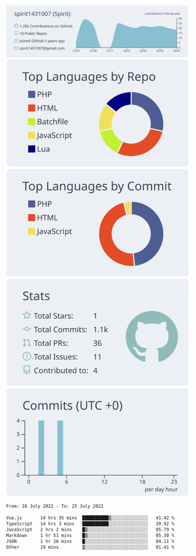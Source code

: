 [![](https://raw.githubusercontent.com/spirit1431007/spirit1431007/master/profile-summary-card-output/nord_bright/0-profile-details.svg)](https://git.io/spiritx)
[![](https://raw.githubusercontent.com/spirit1431007/spirit1431007/master/profile-summary-card-output/nord_bright/1-repos-per-language.svg)](https://git.io/spiritx) [![](https://raw.githubusercontent.com/spirit1431007/spirit1431007/master/profile-summary-card-output/nord_bright/2-most-commit-language.svg)](https://git.io/spiritx)
[![](https://raw.githubusercontent.com/spirit1431007/spirit1431007/master/profile-summary-card-output/nord_bright/3-stats.svg)](https://git.io/spiritx) [![](https://raw.githubusercontent.com/spirit1431007/spirit1431007/master/profile-summary-card-output/nord_bright/4-productive-time.svg)](https://git.io/spiritx)

<!--START_SECTION:waka-->

```text
From: 18 July 2022 - To: 25 July 2022

Vue.js       14 hrs 35 mins  ██████████▒░░░░░░░░░░░░░░   41.42 %
TypeScript   14 hrs 3 mins   ██████████░░░░░░░░░░░░░░░   39.92 %
JavaScript   2 hrs 2 mins    █▒░░░░░░░░░░░░░░░░░░░░░░░   05.79 %
Markdown     1 hr 51 mins    █▒░░░░░░░░░░░░░░░░░░░░░░░   05.30 %
JSON         1 hr 26 mins    █░░░░░░░░░░░░░░░░░░░░░░░░   04.11 %
Other        29 mins         ▒░░░░░░░░░░░░░░░░░░░░░░░░   01.41 %
```

<!--END_SECTION:waka-->
